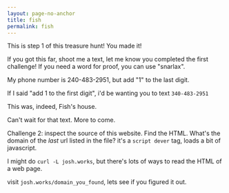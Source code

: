 ```yaml
---
layout: page-no-anchor
title: fish
permalink: fish
---
```



This is step 1 of this treasure hunt! You made it!

If you got this far, shoot me a text, let me know you completed the first challenge! If you need a word for proof, you can use "snarlax".

My phone number is 240-483-2951, but add "1" to the last digit.

If I said "add 1 to the first digit", i'd be wanting you to text `340-483-2951`

This was, indeed, Fish's house.

Can't wait for that text. More to come.

Challenge 2: inspect the source of this website. Find the HTML. What's the domain of the _last_ url listed in the file? it's a `script dever` tag, loads a bit of javascript.

I might do `curl -L josh.works`, but there's lots of ways to read the HTML of a web page.

visit `josh.works/domain_you_found`, lets see if you figured it out.
